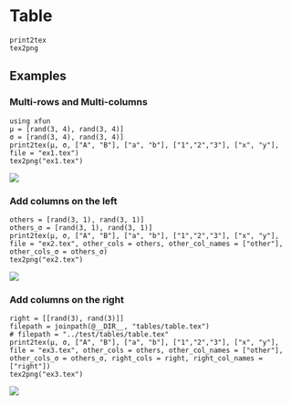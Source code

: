 # Table

```@docs
print2tex
tex2png
```

## Examples

### Multi-rows and Multi-columns

```@example 1
using xfun
μ = [rand(3, 4), rand(3, 4)]
σ = [rand(3, 4), rand(3, 4)]
print2tex(μ, σ, ["A", "B"], ["a", "b"], ["1","2","3"], ["x", "y"], file = "ex1.tex")
tex2png("ex1.tex")
```

![](ex1.png)

### Add columns on the left

```@example 1
others = [rand(3, 1), rand(3, 1)]
others_σ = [rand(3, 1), rand(3, 1)]
print2tex(μ, σ, ["A", "B"], ["a", "b"], ["1","2","3"], ["x", "y"], file = "ex2.tex", other_cols = others, other_col_names = ["other"], other_cols_σ = others_σ)
tex2png("ex2.tex")
```

![](ex2.png)


### Add columns on the right

```@example 1
right = [[rand(3), rand(3)]]
filepath = joinpath(@__DIR__, "tables/table.tex")
# filepath = "../test/tables/table.tex"
print2tex(μ, σ, ["A", "B"], ["a", "b"], ["1","2","3"], ["x", "y"], file = "ex3.tex", other_cols = others, other_col_names = ["other"], other_cols_σ = others_σ, right_cols = right, right_col_names = ["right"])
tex2png("ex3.tex")
```

![](ex3.png)
